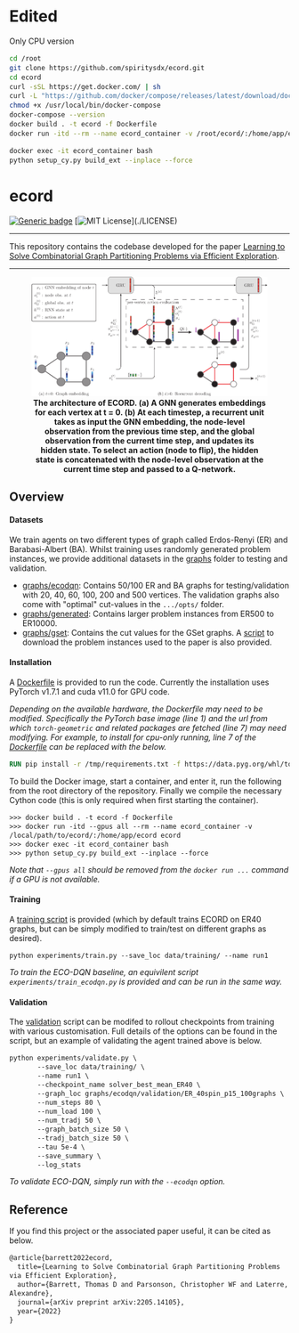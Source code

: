 # Edited

Only CPU version

```bash
cd /root
git clone https://github.com/spiritysdx/ecord.git
cd ecord
curl -sSL https://get.docker.com/ | sh
curl -L "https://github.com/docker/compose/releases/latest/download/docker-compose-linux-$(uname -m)" -o /usr/local/bin/docker-compose
chmod +x /usr/local/bin/docker-compose
docker-compose --version
docker build . -t ecord -f Dockerfile
docker run -itd --rm --name ecord_container -v /root/ecord/:/home/app/ecord ecord
```

```bash
docker exec -it ecord_container bash
python setup_cy.py build_ext --inplace --force
```

# ecord

[![Generic badge](https://img.shields.io/badge/arXiv-2205.14105-<COLOR>.svg)](https://arxiv.org/abs/2205.14105)
[![MIT License](https://img.shields.io/apm/l/atomic-design-ui.svg?)](./LICENSE)

---

This repository contains the codebase developed for the paper [Learning to Solve Combinatorial Graph Partitioning Problems via Efficient Exploration](https://arxiv.org/abs/2205.14105).

---

<p align="center">
<figure>
<img src="imgs/ecord_architecture.png" style="width:250">
<figcaption align = "center"><b>The architecture of ECORD. (a) A GNN generates embeddings for each vertex at t = 0. (b) At each timestep, a recurrent unit takes as input the GNN embedding, the node-level observation from the previous time step, and the global observation from the current time step, and updates its hidden state. To select an action (node to flip), the hidden state is concatenated with the node-level observation at the current time step and passed to a Q-network.</b></figcaption>
</figure>
</p>
       
## Overview

#### Datasets


We train agents on two different types of graph called Erdos-Renyi (ER) and Barabasi-Albert (BA).  Whilst training uses randomly generated problem instances, we provide additional datasets in the [graphs](graphs) folder to testing and validation.

- [graphs/ecodqn](graphs/ecodqn): Contains 50/100 ER and BA graphs for testing/validation with  20, 40, 60, 100, 200 and 500 vertices.  The validation graphs also come with "optimal" cut-values in the ```.../opts/``` folder.
- [graphs/generated](graphs/generated): Contains larger problem instances from ER500 to ER10000.
- [graphs/gset](graphs/gset):  Contains the cut values for the GSet graphs.  A [script](graphs/download_gset.sh) to download the problem instances used to the paper is also provided.

#### Installation

A [Dockerfile](Dockerfile) is provided to run the code.  Currently the installation uses PyTorch v1.7.1 and cuda v11.0 for GPU code.

*Depending on the available hardware, the Dockerfile may need to be modified.  Specifically the PyTorch base image (line 1) and the url from which ```torch-geometric``` and related packages are fetched (line 7) may need modifying.  For example, to install for cpu-only running, line 7 of the [Dockerfile](Dockerfile) can be replaced with the below.*
```dockerfile
RUN pip install -r /tmp/requirements.txt -f https://data.pyg.org/whl/torch-1.7.1+cpu.html
```

To build the Docker image, start a container, and enter it, run the following from the root directory of the repository.  Finally we compile the necessary Cython code (this is only required when first starting the container). 
```commandline
>>> docker build . -t ecord -f Dockerfile
>>> docker run -itd --gpus all --rm --name ecord_container -v /local/path/to/ecord/:/home/app/ecord ecord
>>> docker exec -it ecord_container bash
>>> python setup_cy.py build_ext --inplace --force
```
*Note that ```--gpus all``` should be removed from the ```docker run ...``` command if a GPU is not available.*

#### Training

A [training script](experiments/train.py) is provided (which by default trains ECORD on ER40 graphs, but can be simply modified to train/test on different graphs as desired).

```commandline
python experiments/train.py --save_loc data/training/ --name run1
```

*To train the ECO-DQN baseline, an equivilent script ```experiments/train_ecodqn.py``` is provided and can be run in the same way.*

#### Validation

The [validation](experiments/validate.py) script can be modifed to rollout checkpoints from training with various customisation.  Full details of the options can be found in the script, but an example of validating the agent trained above is below.

```commandline
python experiments/validate.py \
       --save_loc data/training/ \
       --name run1 \
       --checkpoint_name solver_best_mean_ER40 \
       --graph_loc graphs/ecodqn/validation/ER_40spin_p15_100graphs \
       --num_steps 80 \
       --num_load 100 \
       --num_tradj 50 \
       --graph_batch_size 50 \
       --tradj_batch_size 50 \
       --tau 5e-4 \
       --save_summary \
       --log_stats
```

*To validate ECO-DQN, simply run with the ```--ecodqn``` option.*

## Reference

If you find this project or the associated paper useful, it can be cited as below.

    @article{barrett2022ecord,
      title={Learning to Solve Combinatorial Graph Partitioning Problems via Efficient Exploration},
      author={Barrett, Thomas D and Parsonson, Christopher WF and Laterre, Alexandre},
      journal={arXiv preprint arXiv:2205.14105},
      year={2022}
    }
